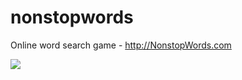 nonstopwords
============

Online word search game - http://NonstopWords.com

<img src="https://db.tt/GSdadFqk" />
